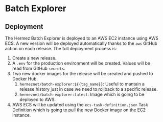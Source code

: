 # Batch Explorer

## Deployment

The Hermez Batch Explorer is deployed to an AWS EC2 instance using AWS ECS. A new version will be deployed automatically thanks to the `aws` GitHub action on each release. The full deployment process is:

1. Create a new release.
2. A `.env` for the production environment will be created. Values will be read from GitHub `secrets`.
3. Two new docker images for the release will be created and pushed to Docker Hub.
   1. `hermeznet/batch-explorer:${{tag_name}}`: Useful to mantain a release history just in case we need to rollback to a specific release.
   2. `hermeznet/batch-explorer:latest`: Image which is going to be deployed to AWS.
4. AWS ECS will be updated using the `ecs-task-definition.json` Task Definition which is going to pull the new Docker image on the EC2 instance.
